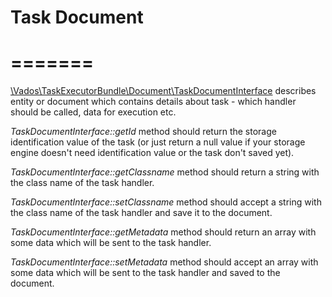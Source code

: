 Task Document
=
=======
=


[\Vados\TaskExecutorBundle\Document\TaskDocumentInterface](../src/Document/TaskDocumentInterface.php) describes entity 
or document which contains details about task - which handler should be called, data for execution etc.

_TaskDocumentInterface::getId_ method should return the storage identification value of the task (or just return a null 
value if your storage engine doesn't need identification value or the task don't saved yet).

_TaskDocumentInterface::getClassname_ method should return a string with the class name of the task handler.

_TaskDocumentInterface::setClassname_ method should accept a string with the class name of the task handler and save it 
to the document.

_TaskDocumentInterface::getMetadata_ method should return an array with some data which will be sent to the task 
handler.

_TaskDocumentInterface::setMetadata_ method should accept an array with some data which will be sent to the task handler
and saved to the document.